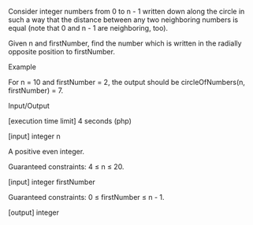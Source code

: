 Consider integer numbers from 0 to n - 1 written down along the circle in such a way that the distance between any two neighboring numbers is equal (note that 0 and n - 1 are neighboring, too).

Given n and firstNumber, find the number which is written in the radially opposite position to firstNumber.

Example

For n = 10 and firstNumber = 2, the output should be
circleOfNumbers(n, firstNumber) = 7.



Input/Output

[execution time limit] 4 seconds (php)

[input] integer n

A positive even integer.

Guaranteed constraints:
4 ≤ n ≤ 20.

[input] integer firstNumber

Guaranteed constraints:
0 ≤ firstNumber ≤ n - 1.

[output] integer
